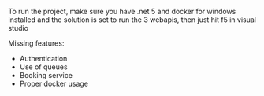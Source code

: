 To run the project, make sure you have .net 5 and docker for windows installed and the solution is set to run the 3 webapis, then just hit f5 in visual studio

Missing features:
- Authentication
- Use of queues
- Booking service
- Proper docker usage
